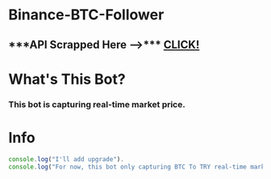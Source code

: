 # Binance-BTC-Follower

<h2>***API Scrapped Here -->*** <a href="https://www.binance.com/tr/trade/BTC_TRY?theme=dark&type=spot">CLICK!</a></h2>

# What's This Bot?
<h3>This bot is capturing real-time market price.</h3>

# Info
```js
console.log("I'll add upgrade").
console.log("For now, this bot only capturing BTC To TRY real-time market price.")
```
